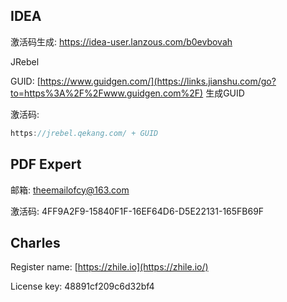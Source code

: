 ## IDEA

激活码生成: https://idea-user.lanzous.com/b0evbovah



JRebel

GUID: [https://www.guidgen.com/](https://links.jianshu.com/go?to=https%3A%2F%2Fwww.guidgen.com%2F) 生成GUID

激活码:

```cpp
https://jrebel.qekang.com/ + GUID
```



## PDF Expert

邮箱: theemailofcy@163.com

激活码:  4FF9A2F9-15840F1F-16EF64D6-D5E22131-165FB69F



## Charles

Register name: [https://zhile.io](https://zhile.io/)

License key: 48891cf209c6d32bf4

